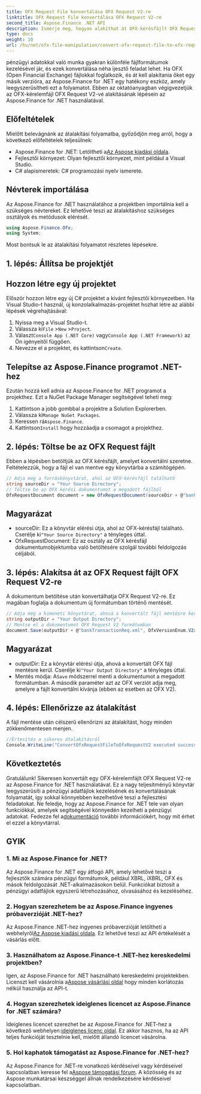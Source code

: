 ```yaml
---
title: OFX Request File konvertálása OFX Request V2-re
linktitle: OFX Request File konvertálása OFX Request V2-re
second_title: Aspose.Finance .NET API
description: Ismerje meg, hogyan alakíthat át OFX-kérésfájlt OFX Request V2-vé az Aspose.Finance for .NET használatával. Lépésről lépésre, részletes utasításokkal és kódpéldákkal.
type: docs
weight: 10
url: /hu/net/ofx-file-manipulation/convert-ofx-request-file-to-ofx-request-v2/
---
```

pénzügyi adatokkal való munka gyakran különféle fájlformátumok kezelésével jár, és ezek konvertálása néha ijesztő feladat lehet. Ha OFX (Open Financial Exchange) fájlokkal foglalkozik, és át kell alakítania őket egy másik verzióra, az Aspose.Finance for .NET egy hatékony eszköz, amely leegyszerűsítheti ezt a folyamatot. Ebben az oktatóanyagban végigvezetjük az OFX-kérelemfájl OFX Request V2-vé alakításának lépésein az Aspose.Finance for .NET használatával. 
## Előfeltételek
Mielőtt belevágnánk az átalakítási folyamatba, győződjön meg arról, hogy a következő előfeltételek teljesülnek:
-  Aspose.Finance for .NET: Letöltheti a[Az Aspose kiadási oldala](https://releases.aspose.com/finance/net/).
- Fejlesztői környezet: Olyan fejlesztői környezet, mint például a Visual Studio.
- C# alapismeretek: C# programozási nyelv ismerete.
## Névterek importálása
Az Aspose.Finance for .NET használatához a projektben importálnia kell a szükséges névtereket. Ez lehetővé teszi az átalakításhoz szükséges osztályok és metódusok elérését.
```csharp
using Aspose.Finance.Ofx;
using System;
```
Most bontsuk le az átalakítási folyamatot részletes lépésekre.
## 1. lépés: Állítsa be projektjét
## Hozzon létre egy új projektet
Először hozzon létre egy új C# projektet a kívánt fejlesztői környezetben. Ha Visual Studio-t használ, új konzolalkalmazás-projektet hozhat létre az alábbi lépések végrehajtásával:
1. Nyissa meg a Visual Studio-t.
2.  Válassza ki`File` >`New` >`Project`.
3.  Választ`Console App (.NET Core)` vagy`Console App (.NET Framework)` az Ön igényeitől függően.
4.  Nevezze el a projektet, és kattintson`Create`.
## Telepítse az Aspose.Finance programot .NET-hez
Ezután hozzá kell adnia az Aspose.Finance for .NET programot a projekthez. Ezt a NuGet Package Manager segítségével teheti meg:
1. Kattintson a jobb gombbal a projektre a Solution Explorerben.
2.  Válassza ki`Manage NuGet Packages`.
3.  Keressen rá`Aspose.Finance`.
4.  Kattintson`Install` hogy hozzáadja a csomagot a projekthez.
## 2. lépés: Töltse be az OFX Request fájlt
Ebben a lépésben betöltjük az OFX kérésfájlt, amelyet konvertálni szeretne. Feltételezzük, hogy a fájl el van mentve egy könyvtárba a számítógépén.
```csharp
// Adja meg a forráskönyvtárat, ahol az OFX-kérésfájl található
string sourceDir = "Your Source Directory";
// Töltse be az OFX kérési dokumentumot a megadott fájlból
OfxRequestDocument document = new OfxRequestDocument(sourceDir + @"bankTransactionReq.sgml");
```
## Magyarázat
- sourceDir: Ez a könyvtár elérési útja, ahol az OFX-kérésfájl található. Cserélje ki`"Your Source Directory"` a tényleges úttal.
- OfxRequestDocument: Ez az osztály az OFX kérésfájl dokumentumobjektumba való betöltésére szolgál további feldolgozás céljából.
## 3. lépés: Alakítsa át az OFX Request fájlt OFX Request V2-re
A dokumentum betöltése után konvertálhatja OFX Request V2-re. Ez magában foglalja a dokumentum új formátumban történő mentését.
```csharp
// Adja meg a kimeneti könyvtárat, ahová a konvertált fájl mentésre kerül
string outputDir = "Your Output Directory";
// Mentse el a dokumentumot OFX Request V2 formátumban
document.Save(outputDir + @"bankTransactionReq.xml", OfxVersionEnum.V2x);
```
## Magyarázat
-  outputDir: Ez a könyvtár elérési útja, ahová a konvertált OFX fájl mentésre kerül. Cserélje ki`"Your Output Directory"` a tényleges úttal.
-  Mentés módja: A`Save` módszerrel menti a dokumentumot a megadott formátumban. A második paraméter azt az OFX verziót adja meg, amelyre a fájlt konvertálni kívánja (ebben az esetben az OFX V2).
## 4. lépés: Ellenőrizze az átalakítást
A fájl mentése után célszerű ellenőrizni az átalakítást, hogy minden zökkenőmentesen menjen.
```csharp
//Értesítés a sikeres átalakításról
Console.WriteLine("ConvertOfxRequestFileToOfxRequestV2 executed successfully.");
```
## Következtetés
 Gratulálunk! Sikeresen konvertált egy OFX-kérelemfájlt OFX Request V2-re az Aspose.Finance for .NET használatával. Ez a nagy teljesítményű könyvtár leegyszerűsíti a pénzügyi adatfájlok kezelésének és konvertálásának folyamatát, így sokkal könnyebben kezelhetővé teszi a fejlesztési feladatokat. Ne feledje, hogy az Aspose.Finance for .NET tele van olyan funkciókkal, amelyek segítségével könnyedén kezelheti a pénzügyi adatokat. Fedezze fel a[dokumentáció](https://reference.aspose.com/finance/net/) további információkért, hogy mit érhet el ezzel a könyvtárral.
## GYIK
### 1. Mi az Aspose.Finance for .NET?
Az Aspose.Finance for .NET egy átfogó API, amely lehetővé teszi a fejlesztők számára pénzügyi formátumok, például XBRL, iXBRL, OFX és mások feldolgozását .NET-alkalmazásokon belül. Funkciókat biztosít a pénzügyi adatfájlok egyszerű létrehozásához, olvasásához és kezeléséhez.
### 2. Hogyan szerezhetem be az Aspose.Finance ingyenes próbaverzióját .NET-hez?
 Az Aspose.Finance .NET-hez ingyenes próbaverzióját letöltheti a webhelyről[Az Aspose kiadási oldala](https://releases.aspose.com/). Ez lehetővé teszi az API értékelését a vásárlás előtt.
### 3. Használhatom az Aspose.Finance-t .NET-hez kereskedelmi projektben?
 Igen, az Aspose.Finance for .NET használható kereskedelmi projektekben. Licenszt kell vásárolnia a[Aspose vásárlási oldal](https://purchase.aspose.com/buy) hogy minden korlátozás nélkül használja az API-t.
### 4. Hogyan szerezhetek ideiglenes licencet az Aspose.Finance for .NET számára?
 Ideiglenes licencet szerezhet be az Aspose.Finance for .NET-hez a következő webhelyen:[ideiglenes licenc oldal](https://purchase.aspose.com/temporary-license/). Ez akkor hasznos, ha az API teljes funkcióját tesztelnie kell, mielőtt állandó licencet vásárolna.
### 5. Hol kaphatok támogatást az Aspose.Finance for .NET-hez?
 Az Aspose.Finance for .NET-re vonatkozó kérdéseivel vagy kérdéseivel kapcsolatban keresse fel a[Aspose támogatási fórum](https://forum.aspose.com/c/finance/43). A közösség és az Aspose munkatársai készséggel állnak rendelkezésére kérdéseivel kapcsolatban.
